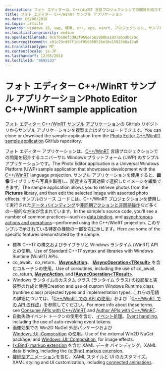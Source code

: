 ```yaml
---
description: フォト エディターは、C++/WinRT 言語プロジェクションでの開発を紹介する UWP のサンプル アプリケーションです。 サンプル アプリケーションを使用すると、画像ライブラリから写真を取得し、関連する写真効果で選択したイメージを編集できます。
title: フォト エディター C++/WinRT サンプル アプリケーション
ms.date: 06/08/2018
ms.topic: article
keywords: windows 10, uwp, 標準, c++, cpp, winrt, プロジェクション, サンプル, アプリケーション, フォト, エディター
ms.localizationpriority: medium
ms.openlocfilehash: 8c6f668ef3d92f968e75659b0ba1937abadb079c
ms.sourcegitcommit: c01c29cd97f1cbf050950526e18e15823b6a12a0
ms.translationtype: MT
ms.contentlocale: ja-JP
ms.lasthandoff: 12/05/2018
ms.locfileid: "8695533"
---
```

# <a name="photo-editor-cwinrt-sample-application"></a><span data-ttu-id="1d261-105">フォト エディター C++/WinRT サンプル アプリケーション</span><span class="sxs-lookup"><span data-stu-id="1d261-105">Photo Editor C++/WinRT sample application</span></span>
<span data-ttu-id="1d261-106">[フォト エディター C++/WinRT サンプル アプリケーション](https://github.com/Microsoft/Windows-appsample-photo-editor)の GitHub リポジトリからサンプル アプリケーションを複製またはダウンロードできます。</span><span class="sxs-lookup"><span data-stu-id="1d261-106">You can clone or download the sample application from the [Photo Editor C++/WinRT sample application](https://github.com/Microsoft/Windows-appsample-photo-editor) GitHub repository.</span></span>

<span data-ttu-id="1d261-107">フォト エディター アプリケーションは、[C++/WinRT](intro-to-using-cpp-with-winrt.md) 言語プロジェクションでの開発を紹介するユニバーサル Windows プラットフォーム (UWP) のサンプル アプリケーションです。</span><span class="sxs-lookup"><span data-stu-id="1d261-107">The Photo Editor application is a Universal Windows Platform (UWP) sample application that showcases development with the [C++/WinRT](intro-to-using-cpp-with-winrt.md) language projection.</span></span> <span data-ttu-id="1d261-108">サンプル アプリケーションを使用すると、**画像**ライブラリから写真を取得し、関連する写真効果で選択したイメージを編集できます。</span><span class="sxs-lookup"><span data-stu-id="1d261-108">The sample application allows you to retrieve photos from the **Pictures** library, and then edit the selected image with assorted photo effects.</span></span> <span data-ttu-id="1d261-109">サンプルのソース コードには、C++/WinRT プロジェクションを使用して実行された[データ バインディング](binding-property.md)や[非同期アクションと非同期操作](concurrency.md)など多くの一般的な方法が含まれています。</span><span class="sxs-lookup"><span data-stu-id="1d261-109">In the sample's source code, you'll see a number of common practices&mdash;such as [data binding](binding-property.md), and [asynchronous actions and operations](concurrency.md)&mdash;performed using the C++/WinRT projection.</span></span> <span data-ttu-id="1d261-110">このサンプルで示されている特定の機能の一部を次に示します。</span><span class="sxs-lookup"><span data-stu-id="1d261-110">Here are some of the specific features demonstrated by the sample.</span></span>
    
- <span data-ttu-id="1d261-111">標準 C++17 の構文およびライブラリと Windows ランタイム (WinRT) API との使用。</span><span class="sxs-lookup"><span data-stu-id="1d261-111">Use of Standard C++17 syntax and libraries with Windows Runtime (WinRT) APIs.</span></span>
- <span data-ttu-id="1d261-112">co_await、co_return、[**IAsyncAction**](/uwp/api/windows.foundation.iasyncaction)、 [**IAsyncOperation&lt;TResult&gt;**](/uwp/api/windows.foundation.iasyncoperation_tresult_) を含むコルーチンの使用。</span><span class="sxs-lookup"><span data-stu-id="1d261-112">Use of coroutines, including the use of co_await, co_return, [**IAsyncAction**](/uwp/api/windows.foundation.iasyncaction), and [**IAsyncOperation&lt;TResult&gt;**](/uwp/api/windows.foundation.iasyncoperation_tresult_).</span></span>
- <span data-ttu-id="1d261-113">Windows ランタイムのカスタム クラス (ランタイム クラス) の投影型と実装型の作成と使用</span><span class="sxs-lookup"><span data-stu-id="1d261-113">Creation and use of custom Windows Runtime class (runtime class) projected types and implementation types.</span></span> <span data-ttu-id="1d261-114">これらの用語の詳細については、「[C++/WinRT での API の使用](consume-apis.md)」および「[C++/WinRT での API の作成](author-apis.md)」を参照してください。</span><span class="sxs-lookup"><span data-stu-id="1d261-114">For more info about these terms, see [Consume APIs with C++/WinRT](consume-apis.md) and [Author APIs with C++/WinRT](author-apis.md).</span></span>
- <span data-ttu-id="1d261-115">自動失効イベント トークンの使用を含む、[イベント処理](handle-events.md)。</span><span class="sxs-lookup"><span data-stu-id="1d261-115">[Event handling](handle-events.md), including the use of auto-revoking event tokens.</span></span>
- <span data-ttu-id="1d261-116">画像効果での Win2D NuGet 外部パッケージおよび [Windows::UI::Composition](/uwp/api/windows.ui.composition) の使用。</span><span class="sxs-lookup"><span data-stu-id="1d261-116">Use of the external Win2D NuGet package, and [Windows::UI::Composition](/uwp/api/windows.ui.composition), for image effects.</span></span>
- <span data-ttu-id="1d261-117">[{x:Bind} markup extension](https://docs.microsoft.com/windows/uwp/xaml-platform/x-bind-markup-extension) を含む XAML データ バインディング。</span><span class="sxs-lookup"><span data-stu-id="1d261-117">XAML data binding, including the [{x:Bind} markup extension](https://docs.microsoft.com/windows/uwp/xaml-platform/x-bind-markup-extension).</span></span>
- <span data-ttu-id="1d261-118">[接続型アニメーション](../design/motion/connected-animation.md)を含む、XAML スタイルと UI のカスタマイズ。</span><span class="sxs-lookup"><span data-stu-id="1d261-118">XAML styling and UI customization, including [connected animations](../design/motion/connected-animation.md).</span></span>
